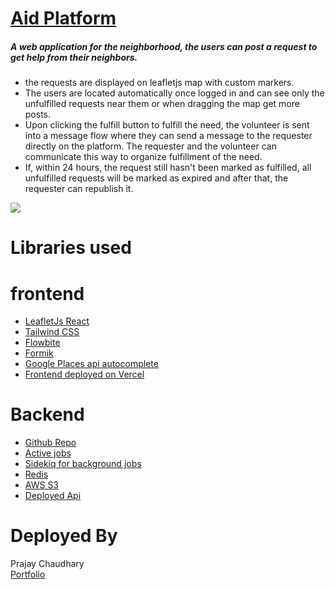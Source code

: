# [Aid Platform](https://aid-platform-frontend.vercel.app/)

##### A web application for the neighborhood, the users can post a request to get help from their neighbors. <br/>

- the requests are displayed on leafletjs map with custom markers.<br/>
- The users are located automatically once logged in and can see only the unfulfilled requests near them or when dragging the map get more posts.
- Upon clicking the fulfill button to fulfill the need, the volunteer is sent into a message flow where they can send a message to the requester directly on the platform. The requester and the volunteer can communicate this way to organize fulfillment of the need.
- If, within 24 hours, the request still hasn't been marked as fulfilled, all unfulfilled requests will be marked as expired and after that, the requester can republish it.

<img src="https://aid-platform-storage.s3.eu-west-3.amazonaws.com/ag0y9ag5rrq73pyqtjydpoanx0q7?response-content-disposition=inline&X-Amz-Security-Token=IQoJb3JpZ2luX2VjELz%2F%2F%2F%2F%2F%2F%2F%2F%2F%2FwEaCWV1LXdlc3QtMyJHMEUCIArhFO4rriAJEJKngeN%2BOvJxsEHWCA31D8HH%2FDn%2F8HGRAiEA3VO3STSzn4ZDhSeqnW3N9QXi24uPceEwG5AlB9pUaIoq5AIINBAAGgw0MDQ4OTc2OTAxOTQiDP%2FTFxsJcPy0QTQwgCrBAsdaayb%2F2%2B%2FLNcF%2BWMGr9hX7b4dgMtYevDgX%2FA64k4Tusis89UoXaeA6GDI2z5RrY%2Bs1PPch4tHGa0w9fEYbfApN0CoiUUSunCwGujt8j74ySJ%2BYAQCBRZnIJhRDZeVvUf8jiWW6q%2Bf0g6CqaQF0TGSrgvB2z%2BKmBrRQYFsVTAvD2b30C9gicSoZG8%2FjlBHwAtnm0d%2F5bbs7C%2Fbe9e0OkV9cBHIuxymu5RnbpeonpwMpQStR2xHVz61QZmKLIYc22peRe3QV93oIuXQPAamzlCsPViBOkQJDe3Tr8OxT%2BoxoXCgDENcqqOOduIxn6TFIp4z2n3jdp3VVrCSf%2FfTNcY4tQ9R0JRThQoeCWpuM%2BWAUOIl8oYRSA%2BPhqs9t5dgGGvVtJwq0loI8tIQQF2F8KogCEEC7bUnfA7TwmMVewJfQPjD%2B5OKrBjqzAh21FssGZtZcxDL7ulKEvOe2mb2%2Fq3P%2BrhTP5EYRrAqu3tHGOvEJTT%2Bz%2FYZTPlv7DirDSGJiun9ht3h5Q6MQ%2FWz4iumaeucQBBjvhxA09gz%2Bv3FDO6hhbmf%2Fx4l8KaFgz9%2F1xwcgpvEp1lLHagRidHqG9xRuSD8CpoyEd2xQ65yyK2ldxR4H2FDz7thsK4G%2BIJ%2Fsy9VwCWr6Hc3%2BL3ZZHB1YnQeNuquh8RKX9e1mLArCShjJgt6LUeg5nJRODfaD7OCXajREPLNFu5OIgFliCIYG9rvhhpg4OGJSLR%2B2SLQI6jXoznyEPJuHXO7UhmQB19GsJLZLoGcU%2BWoyuft%2FopjvK2I193CC7zao9Zhy2kryJRZ6HJYtdwghbeAmS5DxZLTlfx6uRvvOJtfCVcfxrHjoLs8%3D&X-Amz-Algorithm=AWS4-HMAC-SHA256&X-Amz-Date=20231212T192457Z&X-Amz-SignedHeaders=host&X-Amz-Expires=300&X-Amz-Credential=ASIAV4ROIOJJGJUHZ5AT%2F20231212%2Feu-west-3%2Fs3%2Faws4_request&X-Amz-Signature=cec0d2e697fea6db0be46d25ab7596583c61a189834f6fbe25ed3a5481735203" />

# Libraries used

# frontend

- <a href="https://react-leaflet.js.org/" target="_blank">LeafletJs React</a>
- <a href="https://tailwindcss.com/" target="_blank">Tailwind CSS</a>
- <a href="https://flowbite.com/" target="_blank">Flowbite</a>
- <a href="https://formik.org/" target="_blank">Formik </a>
- <a href="https://developers.google.com/maps/documentation/places/web-service/autocomplete" target="_blank">Google Places api autocomplete </a>
- <a href="https://vercel.com/" target="_blank">Frontend deployed on Vercel </a>

# Backend

- <a href="https://github.com/Prajay-Chaudhary/aid-backend-api" target="_blank">Github Repo</a>
- <a href="https://guides.rubyonrails.org/active_job_basics.html" target="_blank">Active jobs</a>
- <a href="https://sidekiq.org/" target="_blank">Sidekiq for background jobs</a>
- <a href="https://redis.io/" target="_blank">Redis</a>
- <a href="https://aws.amazon.com/s3/" target="_blank">AWS S3</a>
- <a href="https://tranquil-springs-32726-3204834d8936.herokuapp.com" target="_blank">Deployed Api</a>

# Deployed By

Prajay Chaudhary <br/>
<a href="https://www.prajaychaudhary.com" target="_blank">Portfolio</a>
